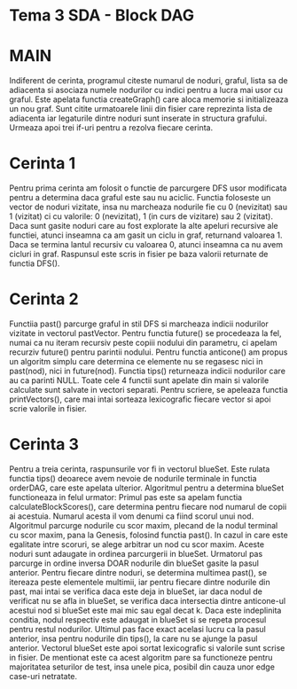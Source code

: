 # Tema 3 SDA - Block DAG

# MAIN
Indiferent de cerinta, programul citeste numarul de noduri, graful, lista
sa de adiacenta si asociaza numele nodurilor cu indici pentru a lucra mai usor
cu graful. Este apelata functia createGraph() care aloca memorie si initializeaza
un nou graf. Sunt citite urmatoarele linii din fisier care reprezinta lista de 
adiacenta iar legaturile dintre noduri sunt inserate in structura grafului.
Urmeaza apoi trei if-uri pentru a rezolva fiecare cerinta.

# Cerinta 1
Pentru prima cerinta am folosit o functie de parcurgere DFS usor modificata pentru a 
determina daca graful este sau nu aciclic. Functia foloseste un vector de noduri
vizitate, insa nu marcheaza nodurile fie cu 0 (nevizitat) sau 1 (vizitat) ci cu valorile:
0 (nevizitat), 1 (in curs de vizitare) sau 2 (vizitat). Daca sunt gasite noduri care au 
fost explorate la alte apeluri recursive ale functiei, atunci inseamna ca am gasit un
ciclu in graf, returnand valoarea 1. Daca se termina lantul recursiv cu valoarea 0, atunci
inseamna ca nu avem cicluri in graf. Raspunsul este scris in fisier pe baza valorii 
returnate de functia DFS().

# Cerinta 2
Functiia past() parcurge graful in stil DFS si marcheaza indicii nodurilor vizitate in vectorul
pastVector. Pentru functia future() se procedeaza la fel, numai ca nu iteram recursiv peste
copiii nodului din parametru, ci apelam recurziv future() pentru parintii nodului. Pentru 
functia anticone() am propus un algoritm simplu care determina ce elemente nu se regasesc nici in
past(nod), nici in future(nod). Functia tips() returneaza indicii nodurilor care au ca parinti
NULL. Toate cele 4 functii sunt apelate din main si valorile calculate sunt salvate in vectori
separati. Pentru scriere, se apeleaza functia printVectors(), care mai intai sorteaza lexicografic
fiecare vector si apoi scrie valorile in fisier.

# Cerinta 3
Pentru a treia cerinta, raspunsurile vor fi in vectorul blueSet. Este rulata functia tips() deoarece
avem nevoie de nodurile terminale in functia orderDAG, care este apelata ulterior. Algoritmul pentru
a determina blueSet functioneaza in felul urmator: Primul pas este sa apelam functia
calculateBlockScores(), care determina pentru fiecare nod numarul de copii ai acestuia. Numarul acesta
il vom denumi ca fiind scorul unui nod. Algoritmul parcurge nodurile cu scor maxim, plecand de la
nodul terminal cu scor maxim, pana la Genesis, folosind functia past(). In cazul in care este 
egalitate intre scoruri, se alege arbitrar un nod cu scor maxim. Aceste noduri sunt adaugate in ordinea
parcurgerii in blueSet. Urmatorul pas parcurge in ordine inversa DOAR nodurile din blueSet gasite la
pasul anterior. Pentru fiecare dintre noduri, se determina multimea past(), se itereaza peste elementele
multimii, iar pentru fiecare dintre nodurile din past, mai intai se verifica daca este deja in blueSet, 
iar daca nodul de verificat nu se afla in blueSet, se verifica daca intersectia dintre anticone-ul 
acestui nod si blueSet este mai mic sau egal decat k. Daca este indeplinita conditia, nodul respectiv
este adaugat in blueSet si se repeta procesul pentru restul nodurilor. Ultimul pas face exact acelasi
lucru ca la pasul anterior, insa pentru nodurile din tips(), la care nu se ajunge la pasul anterior.
Vectorul blueSet este apoi sortat lexicografic si valorile sunt scrise in fisier. De mentionat este ca
acest algoritm pare sa functioneze pentru majoritatea seturilor de test, insa unele pica, posibil
din cauza unor edge case-uri netratate.
